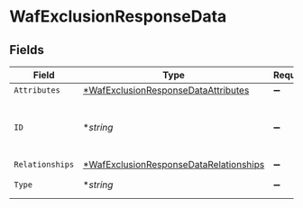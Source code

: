 # WafExclusionResponseData


## Fields

| Field                                                                                                  | Type                                                                                                   | Required                                                                                               | Description                                                                                            | Example                                                                                                |
| ------------------------------------------------------------------------------------------------------ | ------------------------------------------------------------------------------------------------------ | ------------------------------------------------------------------------------------------------------ | ------------------------------------------------------------------------------------------------------ | ------------------------------------------------------------------------------------------------------ |
| `Attributes`                                                                                           | [*WafExclusionResponseDataAttributes](../../models/shared/wafexclusionresponsedataattributes.md)       | :heavy_minus_sign:                                                                                     | N/A                                                                                                    |                                                                                                        |
| `ID`                                                                                                   | **string*                                                                                              | :heavy_minus_sign:                                                                                     | Alphanumeric string identifying a WAF exclusion.                                                       | 3xCguUGZzb2W9Euo4mo0r                                                                                  |
| `Relationships`                                                                                        | [*WafExclusionResponseDataRelationships](../../models/shared/wafexclusionresponsedatarelationships.md) | :heavy_minus_sign:                                                                                     | N/A                                                                                                    |                                                                                                        |
| `Type`                                                                                                 | **string*                                                                                              | :heavy_minus_sign:                                                                                     | Resource type.                                                                                         |                                                                                                        |